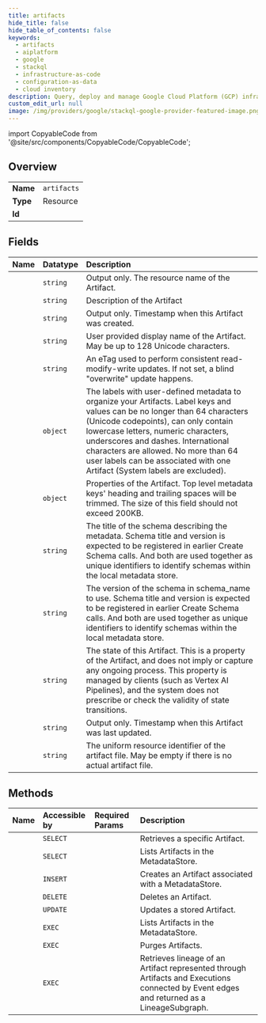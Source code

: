 ```yaml
---
title: artifacts
hide_title: false
hide_table_of_contents: false
keywords:
  - artifacts
  - aiplatform
  - google    
  - stackql
  - infrastructure-as-code
  - configuration-as-data
  - cloud inventory
description: Query, deploy and manage Google Cloud Platform (GCP) infrastructure and resources using SQL
custom_edit_url: null
image: /img/providers/google/stackql-google-provider-featured-image.png
---
```


import CopyableCode from '@site/src/components/CopyableCode/CopyableCode';




## Overview
<table><tbody>
<tr><td><b>Name</b></td><td><code>artifacts</code></td></tr>
<tr><td><b>Type</b></td><td>Resource</td></tr>
<tr><td><b>Id</b></td><td><CopyableCode code="google.aiplatform.artifacts" /></td></tr>
</tbody></table>

## Fields
| Name | Datatype | Description |
|:-----|:---------|:------------|
| <CopyableCode code="name" /> | `string` | Output only. The resource name of the Artifact. |
| <CopyableCode code="description" /> | `string` | Description of the Artifact |
| <CopyableCode code="createTime" /> | `string` | Output only. Timestamp when this Artifact was created. |
| <CopyableCode code="displayName" /> | `string` | User provided display name of the Artifact. May be up to 128 Unicode characters. |
| <CopyableCode code="etag" /> | `string` | An eTag used to perform consistent read-modify-write updates. If not set, a blind "overwrite" update happens. |
| <CopyableCode code="labels" /> | `object` | The labels with user-defined metadata to organize your Artifacts. Label keys and values can be no longer than 64 characters (Unicode codepoints), can only contain lowercase letters, numeric characters, underscores and dashes. International characters are allowed. No more than 64 user labels can be associated with one Artifact (System labels are excluded). |
| <CopyableCode code="metadata" /> | `object` | Properties of the Artifact. Top level metadata keys' heading and trailing spaces will be trimmed. The size of this field should not exceed 200KB. |
| <CopyableCode code="schemaTitle" /> | `string` | The title of the schema describing the metadata. Schema title and version is expected to be registered in earlier Create Schema calls. And both are used together as unique identifiers to identify schemas within the local metadata store. |
| <CopyableCode code="schemaVersion" /> | `string` | The version of the schema in schema_name to use. Schema title and version is expected to be registered in earlier Create Schema calls. And both are used together as unique identifiers to identify schemas within the local metadata store. |
| <CopyableCode code="state" /> | `string` | The state of this Artifact. This is a property of the Artifact, and does not imply or capture any ongoing process. This property is managed by clients (such as Vertex AI Pipelines), and the system does not prescribe or check the validity of state transitions. |
| <CopyableCode code="updateTime" /> | `string` | Output only. Timestamp when this Artifact was last updated. |
| <CopyableCode code="uri" /> | `string` | The uniform resource identifier of the artifact file. May be empty if there is no actual artifact file. |
## Methods
| Name | Accessible by | Required Params | Description |
|:-----|:--------------|:----------------|:------------|
| <CopyableCode code="get" /> | `SELECT` | <CopyableCode code="artifactsId, locationsId, metadataStoresId, projectsId" /> | Retrieves a specific Artifact. |
| <CopyableCode code="list" /> | `SELECT` | <CopyableCode code="locationsId, metadataStoresId, projectsId" /> | Lists Artifacts in the MetadataStore. |
| <CopyableCode code="create" /> | `INSERT` | <CopyableCode code="locationsId, metadataStoresId, projectsId" /> | Creates an Artifact associated with a MetadataStore. |
| <CopyableCode code="delete" /> | `DELETE` | <CopyableCode code="artifactsId, locationsId, metadataStoresId, projectsId" /> | Deletes an Artifact. |
| <CopyableCode code="patch" /> | `UPDATE` | <CopyableCode code="artifactsId, locationsId, metadataStoresId, projectsId" /> | Updates a stored Artifact. |
| <CopyableCode code="_list" /> | `EXEC` | <CopyableCode code="locationsId, metadataStoresId, projectsId" /> | Lists Artifacts in the MetadataStore. |
| <CopyableCode code="purge" /> | `EXEC` | <CopyableCode code="locationsId, metadataStoresId, projectsId" /> | Purges Artifacts. |
| <CopyableCode code="query_artifact_lineage_subgraph" /> | `EXEC` | <CopyableCode code="artifactsId, locationsId, metadataStoresId, projectsId" /> | Retrieves lineage of an Artifact represented through Artifacts and Executions connected by Event edges and returned as a LineageSubgraph. |
